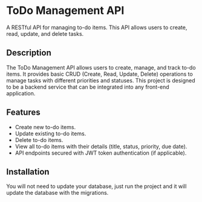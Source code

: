 # ToDo Management API
A RESTful API for managing to-do items. This API allows users to create, read, update, and delete tasks.
## Description
The ToDo Management API allows users to create, manage, and track to-do items.
It provides basic CRUD (Create, Read, Update, Delete) operations to manage tasks with different priorities and statuses. 
This project is designed to be a backend service that can be integrated into any front-end application.
## Features
- Create new to-do items.
- Update existing to-do items.
- Delete to-do items.
- View all to-do items with their details (title, status, priority, due date).
- API endpoints secured with JWT token authentication (if applicable).
## Installation
You will not need to update your database, just run the project and it will update the database with the migrations.
